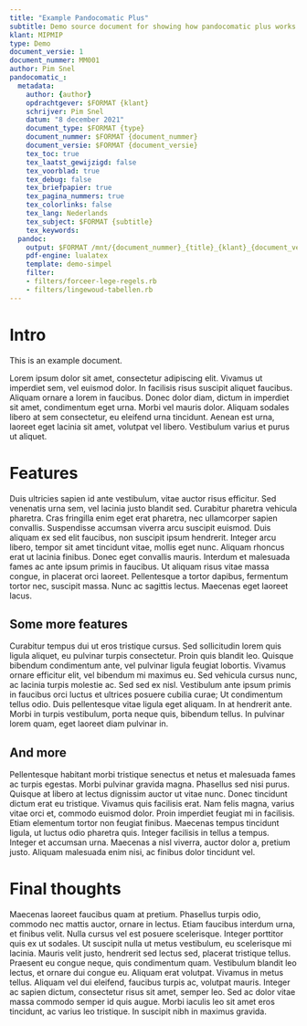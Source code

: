 ```yaml
---
title: "Example Pandocomatic Plus"
subtitle: Demo source document for showing how pandocomatic plus works
klant: MIPMIP
type: Demo
document_versie: 1
document_nummer: MM001
author: Pim Snel
pandocomatic_:
  metadata:
    author: {author}
    opdrachtgever: $FORMAT {klant}
    schrijver: Pim Snel
    datum: "8 december 2021"
    document_type: $FORMAT {type}
    document_nummer: $FORMAT {document_nummer}
    document_versie: $FORMAT {document_versie}
    tex_toc: true
    tex_laatst_gewijzigd: false
    tex_voorblad: true
    tex_debug: false
    tex_briefpapier: true
    tex_pagina_nummers: true
    tex_colorlinks: false
    tex_lang: Nederlands
    tex_subject: $FORMAT {subtitle}
    tex_keywords:
  pandoc:
    output: $FORMAT /mnt/{document_nummer}_{title}_{klant}_{document_versie}.pdf
    pdf-engine: lualatex
    template: demo-simpel
    filter:
    - filters/forceer-lege-regels.rb
    - filters/lingewoud-tabellen.rb
---
```


# Intro

This is an example document.

Lorem ipsum dolor sit amet, consectetur adipiscing elit. Vivamus ut imperdiet
sem, vel euismod dolor. In facilisis risus suscipit aliquet faucibus. Aliquam
ornare a lorem in faucibus. Donec dolor diam, dictum in imperdiet sit amet,
condimentum eget urna. Morbi vel mauris dolor. Aliquam sodales libero at sem
consectetur, eu eleifend urna tincidunt. Aenean est urna, laoreet eget lacinia
sit amet, volutpat vel libero. Vestibulum varius et purus ut aliquet.

# Features

Duis ultricies sapien id ante vestibulum, vitae auctor risus efficitur. Sed
venenatis urna sem, vel lacinia justo blandit sed. Curabitur pharetra vehicula
pharetra. Cras fringilla enim eget erat pharetra, nec ullamcorper sapien
convallis. Suspendisse accumsan viverra arcu suscipit euismod. Duis aliquam ex
sed elit faucibus, non suscipit ipsum hendrerit. Integer arcu libero, tempor
sit amet tincidunt vitae, mollis eget nunc. Aliquam rhoncus erat ut lacinia
finibus. Donec eget convallis mauris. Interdum et malesuada fames ac ante ipsum
primis in faucibus. Ut aliquam risus vitae massa congue, in placerat orci
laoreet. Pellentesque a tortor dapibus, fermentum tortor nec, suscipit massa.
Nunc ac sagittis lectus. Maecenas eget laoreet lacus.

## Some more features

Curabitur tempus dui ut eros tristique cursus. Sed sollicitudin lorem quis
ligula aliquet, eu pulvinar turpis consectetur. Proin quis blandit leo. Quisque
bibendum condimentum ante, vel pulvinar ligula feugiat lobortis. Vivamus ornare
efficitur elit, vel bibendum mi maximus eu. Sed vehicula cursus nunc, ac
lacinia turpis molestie ac. Sed sed ex nisl. Vestibulum ante ipsum primis in
faucibus orci luctus et ultrices posuere cubilia curae; Ut condimentum tellus
odio. Duis pellentesque vitae ligula eget aliquam. In at hendrerit ante. Morbi
in turpis vestibulum, porta neque quis, bibendum tellus. In pulvinar lorem
quam, eget laoreet diam pulvinar in.

## And more

Pellentesque habitant morbi tristique senectus et netus et malesuada fames ac
turpis egestas. Morbi pulvinar gravida magna. Phasellus sed nisi purus. Quisque
at libero at lectus dignissim auctor ut vitae nunc. Donec tincidunt dictum erat
eu tristique. Vivamus quis facilisis erat. Nam felis magna, varius vitae orci
et, commodo euismod dolor. Proin imperdiet feugiat mi in facilisis. Etiam
elementum tortor non feugiat finibus. Maecenas tempus tincidunt ligula, ut
luctus odio pharetra quis. Integer facilisis in tellus a tempus. Integer et
accumsan urna. Maecenas a nisl viverra, auctor dolor a, pretium justo. Aliquam
malesuada enim nisi, ac finibus dolor tincidunt vel.


# Final thoughts


Maecenas laoreet faucibus quam at pretium. Phasellus turpis odio, commodo nec
mattis auctor, ornare in lectus. Etiam faucibus interdum urna, et finibus
velit. Nulla cursus vel est posuere scelerisque. Integer porttitor quis ex ut
sodales. Ut suscipit nulla ut metus vestibulum, eu scelerisque mi lacinia.
Mauris velit justo, hendrerit sed lectus sed, placerat tristique tellus.
Praesent eu congue neque, quis condimentum quam. Vestibulum blandit leo lectus,
et ornare dui congue eu. Aliquam erat volutpat. Vivamus in metus tellus.
Aliquam vel dui eleifend, faucibus turpis ac, volutpat mauris. Integer ac
sapien dictum, consectetur risus sit amet, semper leo. Sed ac dolor vitae massa
commodo semper id quis augue. Morbi iaculis leo sit amet eros tincidunt, ac
varius leo tristique. In suscipit nibh in maximus gravida.
